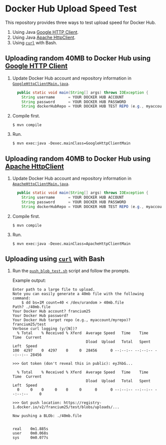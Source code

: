 # Docker Hub Upload Speed Test

This repository provides three ways to test upload speed for Docker Hub.
   1. Using Java [Google HTTP Client](https://github.com/googleapis/google-http-java-client).
   2. Using Java [Apache HttpClient](https://hc.apache.org/httpcomponents-client-4.5.x/index.html).
   3. Using [`curl`](https://curl.haxx.se/) with Bash.

## Uploading random 40MB to Docker Hub using [Google HTTP Client](https://github.com/googleapis/google-http-java-client)

   1. Update Docker Hub account and repository information in [`GoogleHttpClientMain.java`](src/main/java/GoogleHttpClientMain.java).
      ```java
        public static void main(String[] args) throws IOException {
          String username      = YOUR DOCKER HUB ACCOUNT
          String password      = YOUR DOCKER HUB PASSWORD
          String dockerHubRepo = YOUR DOCKER HUB TEST REPO (e.g., myaccount/myrepo)
      ```
   2. Compile first.
      ```
      $ mvn compile
   3. Run.
      ```
      $ mvn exec:java -Dexec.mainClass=GoogleHttpClientMain
      ```

## Uploading random 40MB to Docker Hub using [Apache HttpClient](https://hc.apache.org/httpcomponents-client-4.5.x/index.html)

   1. Update Docker Hub account and repository information in [`ApacheHttpClientMain.java`](src/main/java/ApacheHttpClientMain.java).
      ```java
        public static void main(String[] args) throws IOException {
          String username      = YOUR DOCKER HUB ACCOUNT
          String password      = YOUR DOCKER HUB PASSWORD
          String dockerHubRepo = YOUR DOCKER HUB TEST REPO (e.g., myaccount/myrepo)
      ```
   2. Compile first.
      ```
      $ mvn compile
   3. Run.
      ```
      $ mvn exec:java -Dexec.mainClass=ApacheHttpClientMain
      ```

## Uploading using [`curl`](https://curl.haxx.se/) with Bash

   1. Run the [`push_blob_test.sh`](push_blob_test.sh) script and follow the prompts.
   
      Example output:
      ```
      Enter path to a large file to upload.
      Note you can easily generate a 40mb file with the following command:
          $ dd bs=1M count=40 < /dev/urandom > 40mb.file
      Path? ./40mb.file
      Your Docker Hub account? francium25
      Your Docker Hub password?
      Your Docker Hub target repo (e.g., myaccount/myrepo)? francium25/test
      Verbose curl logging (y/[N])?
        % Total    % Received % Xferd  Average Speed   Time    Time     Time  Current
                                       Dload  Upload   Total   Spent    Left  Speed
      100  4297    0  4297    0     0  28456      0 --:--:-- --:--:-- --:--:-- 28456
 
      >>> Got token (don't reveal this in public): eyJhbG...
 
        % Total    % Received % Xferd  Average Speed   Time    Time     Time  Current
                                       Dload  Upload   Total   Spent    Left  Speed
        0     0    0     0    0     0      0      0 --:--:-- --:--:-- --:--:--     0
 
      >>> Got push location: https://registry-1.docker.io/v2/francium25/test/blobs/uploads/...
 
      Now pushing a BLOb: ./40mb.file
 
 
      real    0m1.885s
      user    0m0.068s
      sys     0m0.077s
      ```
